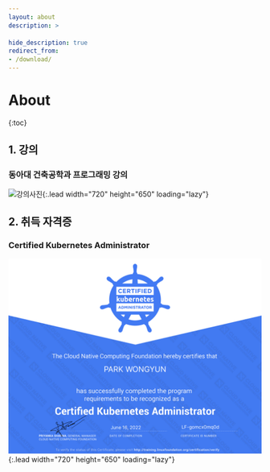 ```yaml
---
layout: about
description: >

hide_description: true
redirect_from:
- /download/
---
```


# About

<!--author-->

{:toc}

## 1. 강의

### 동아대 건축공학과 프로그래밍 강의

![강의사진](/assets/img/blog/lecture.png){:.lead width="720" height="650" loading="lazy"}
## 2. 취득 자격증


### Certified Kubernetes Administrator

![cka](/assets/img/blog/cka.PNG){:.lead width="720" height="650" loading="lazy"}
